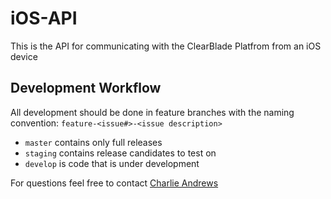iOS-API
=======

This is the API for communicating with the ClearBlade Platfrom from an iOS device

Development Workflow
--------------------

All development should be done in feature branches with the naming convention: `feature-<issue#>-<issue description>`

* `master` contains only full releases
* `staging` contains release candidates to test on
* `develop` is code that is under development

For questions feel free to contact [Charlie Andrews](candrews@clearblade.com)
